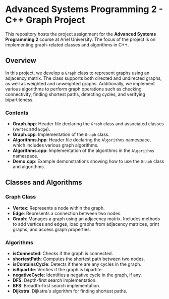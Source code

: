 # **Advanced Systems Programming 2 - C++ Graph Project**

This repository hosts the project assignment for the **Advanced Systems Programming 2** course at Ariel University. The focus of the project is on implementing graph-related classes and algorithms in C++.

## **Overview**

In this project, we develop a `Graph` class to represent graphs using an adjacency matrix. The class supports both directed and undirected graphs, as well as weighted and unweighted graphs. Additionally, we implement various algorithms to perform graph operations such as checking connectivity, finding shortest paths, detecting cycles, and verifying bipartiteness.

### **Contents**

- **Graph.hpp**: Header file declaring the `Graph` class and associated classes (`Vertex` and `Edge`).
- **Graph.cpp**: Implementation of the `Graph` class.
- **Algorithms.hpp**: Header file declaring the `Algorithms` namespace, which includes various graph algorithms.
- **Algorithms.cpp**: Implementation of the algorithms in the `Algorithms` namespace.
- **Demo.cpp**: Example demonstrations showing how to use the `Graph` class and algorithms.

## **Classes and Algorithms**

### **Graph Class**

- **Vertex**: Represents a node within the graph.
- **Edge**: Represents a connection between two nodes.
- **Graph**: Manages a graph using an adjacency matrix. Includes methods to add vertices and edges, load graphs from adjacency matrices, print graphs, and access graph properties.

### **Algorithms**

- **isConnected**: Checks if the graph is connected.
- **shortestPath**: Computes the shortest path between two nodes.
- **isContainsCycle**: Detects if there are any cycles in the graph.
- **isBipartite**: Verifies if the graph is bipartite.
- **negativeCycle**: Identifies a negative cycle in the graph, if any.
- **DFS**: Depth-first search implementation.
- **BFS**: Breadth-first search implementation.
- **Dijkstra**: Dijkstra's algorithm for finding shortest paths.



